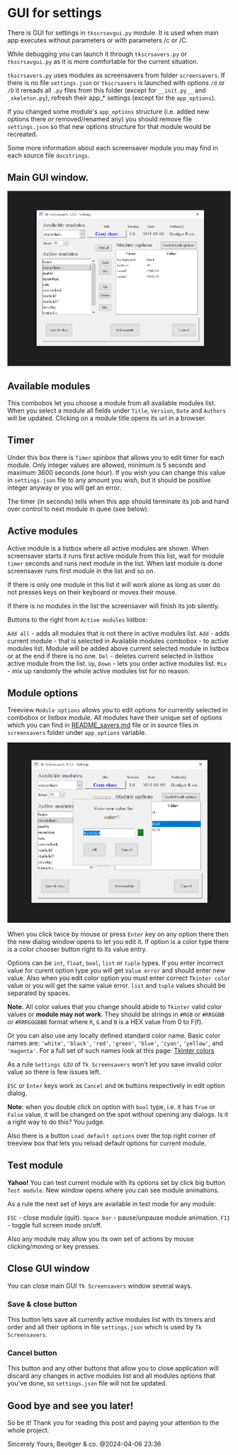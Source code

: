 # GUI for settings

There is GUI for settings in `tkscrsavgui.py` module. It is used when main app executes without parameters
or with parameters /c or /C.

While debugging you can launch it through `tkscrsavers.py` or `tkscrsavgui.py` as it is more comfortable for the current situation.

`tkscrsavers.py` uses modules as screensavers from folder `screensavers`. If there is no file `settings.json` or `tkscrsavers` is launched with options `/d` or `/D` it rereads all `.py` files from this folder (except for `__init.py__` and `_skeleton.py`), refresh their app_* settings (except for the `app_options`).

If you changed some module's `app_options` structure (i.e. added new options there or removed/renamed any) you should remove file `settings.json` so that new options structure for that module would be recreated.

Some more information about each screensaver module you may find in each source file `docstrings`.

## Main GUI window.

![Tk Screensavers GUI window](images/tkscrsavers_gui1.png "Main GUI window")

## Available modules

This combobox let you choose a module from all available modules list. When you select a module all fields under `Title`, `Version`, `Date` and `Authors` will be updated. Clicking on a module title opens its url in a browser.

## Timer

Under this box there is `Timer` spinbox that allows you to edit timer for each module. Only integer values are allowed, minimum is 5 seconds and maximum 3600 seconds (one hour). If you wish you can change this value in `settings.json` file to any amount you wish, but it should be positive integer anyway or you will get an error.

The timer (in seconds) tells when this app should terminate its job and hand over control to next module in quee (see below).

## Active modules

Active module is a listbox where all active modules are shown. When screensaver starts it runs first active module from this list, wait for module `timer` seconds and runs next module in the list. When last module is done screensaver runs first module in the list and so on.

If there is only one module in this list it will work alone as long as user do not presses keys on their keyboard or moves their mouse.

If there is no modules in the list the screensaver will finish its job silently.

Buttons to the right from `Active modules` listbox:

`Add all` - adds all modules that is not there in active modules list.
`Add` - adds current module - that is selected in Available modules combobox - to active modules list. Module will be added above current selected module in listbox or at the end if there is no one.
`Del` - deletes current selected in listbox active module from the list.
`Up`, `Down` - lets you order active modules list.
`Mix` - mix up randomly the whole active modules list for no reason.

## Module options

Treeview `Module options` allows you to edit options for currently selected in combobox or listbox module. All modules have their unique set of options which you can find in [README_savers.md](README_savers.md) file or in source files in `screensavers` folder under `app_options` variable.

![Tk Screensavers edit option](images/tkscrsavers_gui2.png "Edit option")

When you click twice by mouse or press `Enter` key on any option there then the new dialog window opens to let you edit it. If option is a color type there is a color chooser button right to its value entry.

Options can be `int`, `float`, `bool`, `list` or `tuple` types. If you enter incorrect value for curent option type you will get `Value error` and should enter new value. Also when you edit color option you must enter correct `Tkinter color` value or you will get the same value error. `list` and `tuple` values should be separated by spaces.

**Note.** All color values that you change should abide to `Tkinter` valid color values or **module may not work**. They should be strings in `#RGB` or `#RRGGBB` or `#RRRGGGBBB` format where `R`, `G` and `B` is a HEX value from 0 to F(f).

Or you can also use any locally defined standard color name. Basic color names are: `'white'`, `'black'`, `'red'`,
`'green'`, `'blue'`, `'cyan'`, `'yellow'`, and `'magenta'`. For a full set of such names look at this page: [Tkinter colors](https://www.plus2net.com/python/tkinter-colors.php)

As a rule `Settings GIU` of `Tk Screensavers` won't let you save invalid color value so there is few issues left.

`ESC` or `Enter` keys work as `Cancel` and `OK` buttons respectively in edit option dialog.

**Note**: when you double click on option with `bool` type, i.e. it has `True` or `False` value, it will be changed on the spot without opening any dialogs. Is it a right way to do this? You judge.

Also there is a button `Load default options` over the top right corner of treeview box that lets you reload default options for current module.

## Test module

**Yahoo!** You can test current module with its options set by click big button `Test module`. New window opens where you can see module animations.

As a rule the next set of keys are available in test mode for any module:

`ESC` - close module (quit).
`Space bar` - pause/unpause module animation.
`F11` - toggle full screen mode on/off.

Also any module may allow you its own set of actions by mouse clicking/moving or key presses.

## Close GUI window

You can close main GUI `Tk Screensavers` window several ways.

### Save & close button

This button lets save all currently active modules list with its timers and order and all their options in file `settings.json` which is used by `Tk Screensavers`.

### Cancel button

This button and any other buttons that allow you to close application will discard any changes in active modules list and all modules options that you've done, so `settings.json` file will not be updated.

## Good bye and see you later!

So be it! Thank you for reading this post and paying your attention to the whole project.

Sincerely Yours,
Beotiger & co.
@2024-04-06 23:36
